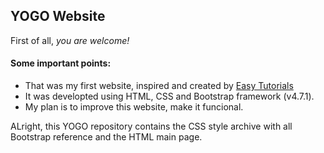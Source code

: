 ## YOGO Website

First of all, *you are welcome!*

#### Some important points:
- That was my first website, inspired and created by [Easy Tutorials](https://www.youtube.com/@EasyTutorialsVideo)
- It was developted using HTML, CSS and Bootstrap framework (v4.7.1).
- My plan is to improve this website, make it funcional.

ALright, this YOGO repository contains the CSS style archive with all Bootstrap reference and the HTML main page.